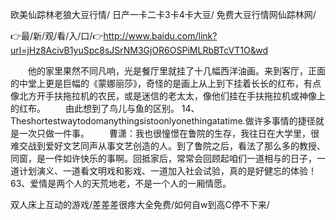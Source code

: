 欧美仙踪林老狼大豆行情/
日产一卡二卡3卡4卡大豆/
免费大豆行情网仙踪林网/


👉最/新/观/看/入/口/👉http://www.baidu.com/link?url=jHz8AcivB1yuSpc8sJSrNM3GjOR6OSPiMLRbBTcVT1O&wd


　　他的家里果然不同凡响，光是餐厅里就挂了十几幅西洋油画。来到客厅，正面的中堂上更是巨幅的《蒙娜丽莎》，奇怪的是画上从上到下挂着长长的红布，有点像北方开手扶拖拉机的农民，或是迷信的老太太，像他们挂在手扶拖拉机或神像上的红布。
　　由此想到了鸟儿与鱼的区别。
	14、Theshortestwaytodomanythingsistoonlyonethingatatime.做许多事情的捷径就是一次只做一件事。
　　曹潇：我也很憧憬在鲁院的生存，我往日在大学里，很难交战到爱好文艺同声从事文艺创造的人。到了鲁院之后，看法了那么多的教授、同窗，是一件如许快乐的事啊。回抵家后，常常会回顾起咱们一道相与的日子，一道计划演义、一道看文明戏和影戏、一道加入社会试验，真的是好健忘的体验！
	63、爱情是两个人的天荒地老，不是一个人的一厢情愿。

双人床上互动的游戏/差差差很疼大全免费/如何自w到高C停不下来/
